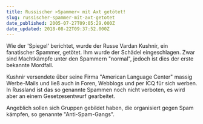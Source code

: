 ```yaml
---
title: Russischer >Spammer< mit Axt getötet!
slug: russischer-spammer-mit-axt-getotet
date_published: 2005-07-27T09:05:29.000Z
date_updated: 2018-08-22T09:37:52.000Z
---
```


Wie der 'Spiegel' berichtet, wurde der Russe Vardan Kushnir, ein fanatischer Spammer, getötet. Ihm wurde der Schädel eingeschlagen. Zwar sind Machtkämpfe unter den Spammern "normal", jedoch ist dies der erste bekannte Mordfall.

Kushnir versendete über seine Firma "American Language Center" massig Werbe-Mails und ließ auch in Foren, Webblogs und per ICQ für sich werben. In Russland ist das so genannte Spammen noch nicht verboten, es wird aber an einem Gesetzesentwurf gearbeitet.

Angeblich sollen sich Gruppen gebildet haben, die organisiert gegen Spam kämpfen, so genannte "Anti-Spam-Gangs".
